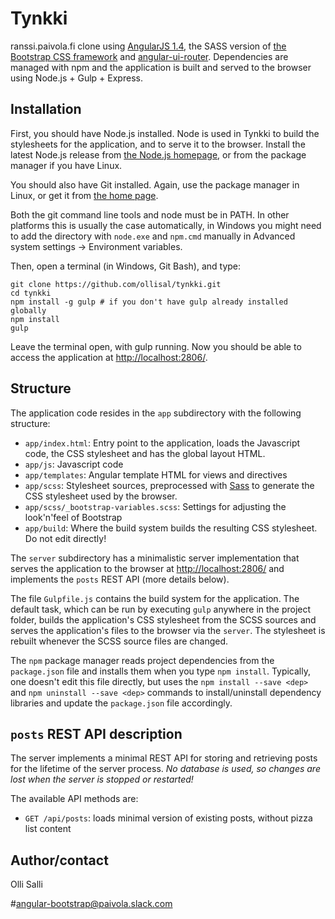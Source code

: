 # Tynkki

ranssi.paivola.fi clone using [AngularJS 1.4](https://angularjs.org/), the SASS version of [the Bootstrap CSS framework](http://getbootstrap.com/css/) and [angular-ui-router](https://github.com/angular-ui/ui-router). Dependencies are managed with npm and the application is built and served to the browser using Node.js + Gulp + Express.

## Installation

First, you should have Node.js installed. Node is used in Tynkki to build the stylesheets for the application, and to serve it to the browser. Install the latest Node.js release from [the Node.js homepage](https://nodejs.org/en/), or from the package manager if you have Linux.

You should also have Git installed. Again, use the package manager in Linux, or get it from [the home page](https://git-scm.com/).

Both the git command line tools and node must be in PATH. In other platforms this is usually the case automatically, in Windows you might need to add the directory with `node.exe` and `npm.cmd` manually in Advanced system settings -> Environment variables.

Then, open a terminal (in Windows, Git Bash), and type:

    git clone https://github.com/ollisal/tynkki.git
    cd tynkki
    npm install -g gulp # if you don't have gulp already installed globally
    npm install
    gulp

Leave the terminal open, with gulp running. Now you should be able to access the application at [http://localhost:2806/](http://localhost:2806/).

## Structure

The application code resides in the `app` subdirectory with the following structure:

  - `app/index.html`: Entry point to the application, loads the Javascript code, the CSS stylesheet and has the global layout HTML.
  - `app/js`: Javascript code
  - `app/templates`: Angular template HTML for views and directives
  - `app/scss`: Stylesheet sources, preprocessed with [Sass](http://sass-lang.com/) to generate the CSS stylesheet used by the browser.
  - `app/scss/_bootstrap-variables.scss`: Settings for adjusting the look'n'feel of Bootstrap
  - `app/build`: Where the build system builds the resulting CSS stylesheet. Do not edit directly!

The `server` subdirectory has a minimalistic server implementation that serves the application to the browser at
[http://localhost:2806/](http://localhost:2806/) and implements the `posts` REST API (more details below).

The file `Gulpfile.js` contains the build system for the application. The default task, which can be run
by executing `gulp` anywhere in the project folder, builds the application's CSS stylesheet from the SCSS sources
and serves the application's files to the browser via the `server`. The stylesheet is rebuilt whenever
the SCSS source files are changed.

The `npm` package manager reads project dependencies from the `package.json` file and installs them when you type `npm install`.
Typically, one doesn't edit this file directly, but uses the `npm install --save <dep>` and `npm uninstall --save <dep>` commands
to install/uninstall dependency libraries and update the `package.json` file accordingly.

## `posts` REST API description ##

The server implements a minimal REST API for storing and retrieving posts for the lifetime of the server process.
*No database is used, so changes are lost when the server is stopped or restarted!*

The available API methods are:

  * `GET /api/posts`: loads minimal version of existing posts, without pizza list content

## Author/contact

Olli Salli

\#angular-bootstrap@paivola.slack.com
